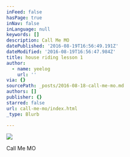 ```yaml
---
inFeed: false
hasPage: true
inNav: false
inLanguage: null
keywords: []
description: Call Me MO
datePublished: '2016-08-19T16:56:49.191Z'
dateModified: '2016-08-19T16:56:47.984Z'
title: house riding lesson 1
author:
  - name: yeelog
    url: ''
via: {}
sourcePath: _posts/2016-08-18-call-me-mo.md
authors: []
publisher: {}
starred: false
url: call-me-mo/index.html
_type: Blurb

---
```

![](https://the-grid-user-content.s3-us-west-2.amazonaws.com/3d7495e2-3c4b-4090-a59a-696d93bb332d.jpg)

Call Me MO